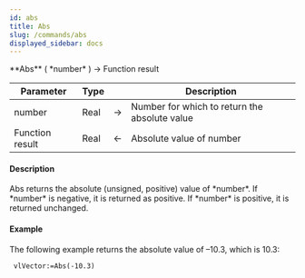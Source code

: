 ```yaml
---
id: abs
title: Abs
slug: /commands/abs
displayed_sidebar: docs
---
```


<!--REF #_command_.Abs.Syntax-->**Abs** ( *number* ) -> Function result<!-- END REF-->
<!--REF #_command_.Abs.Params-->
| Parameter | Type |  | Description |
| --- | --- | --- | --- |
| number | Real | &srarr; | Number for which to return the absolute value |
| Function result | Real | &larr; | Absolute value of number |

<!-- END REF-->

#### Description 

<!--REF #_command_.Abs.Summary-->Abs returns the absolute (unsigned, positive) value of *number*.<!-- END REF--> If *number* is negative, it is returned as positive. If *number* is positive, it is returned unchanged.

#### Example 

The following example returns the absolute value of –10.3, which is 10.3:

```4d
 vlVector:=Abs(-10.3)
```

